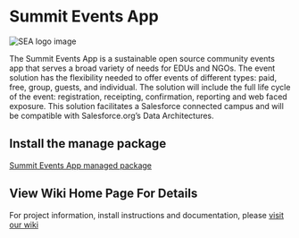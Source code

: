 # Summit Events App

![SEA logo image](https://github.com/SFDO-Community-Sprints/Summit-Events-App/blob/master/images/Summit%20Events%20App%20Badge%20fv.png)

The Summit Events App is a sustainable open source community events app that serves a broad variety of needs for EDUs and NGOs. The event solution has the flexibility needed to offer events of different types: paid, free, group, guests, and individual. The solution will include the full life cycle of the event: registration, receipting, confirmation, reporting and web faced exposure. This solution facilitates a Salesforce connected campus and will be compatible with Salesforce.org’s Data Architectures.

## Install the manage package

[Summit Events App managed package](https://install.salesforce.org/products/SummitEventsApp/latest?_ga=2.5121207.520630600.1637200306-398946282.1637200306)

## View Wiki Home Page For Details

For project information, install instructions and documentation, please [visit our wiki](https://github.com/SFDO-Community/Summit-Events-App/wiki)
